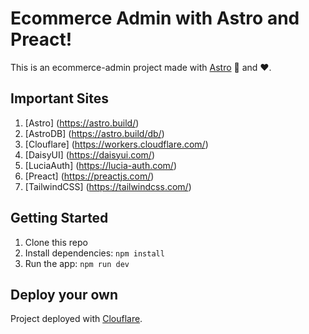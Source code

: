 # Ecommerce Admin with Astro and Preact!

This is an ecommerce-admin project made with [Astro](https://astro.build/) 🚀 and ♥️.

## Important Sites

1. [Astro] (https://astro.build/)
2. [AstroDB] (https://astro.build/db/)
3. [Clouflare] (https://workers.cloudflare.com/)
4. [DaisyUI] (https://daisyui.com/)
5. [LuciaAuth] (https://lucia-auth.com/)
6. [Preact] (https://preactjs.com/)
7. [TailwindCSS] (https://tailwindcss.com/)

## Getting Started

1. Clone this repo
2. Install dependencies: `npm install`
3. Run the app: `npm run dev`

## Deploy your own

Project deployed with [Clouflare](https://workers.cloudflare.com/).
